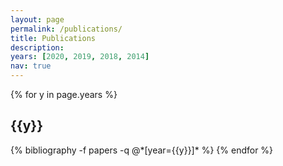 ```yaml
---
layout: page
permalink: /publications/
title: Publications
description: 
years: [2020, 2019, 2018, 2014]
nav: true
---
```


<div class="publications">

{% for y in page.years %}
  <h2 class="year">{{y}}</h2>
  {% bibliography -f papers -q @*[year={{y}}]* %}
{% endfor %}

</div>
